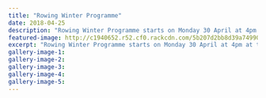 ```yaml
---
title: "Rowing Winter Programme"
date: 2018-04-25
description: "Rowing Winter Programme starts on Monday 30 April at 4pm at the Aramoho Rowing Club..."
featured-image: http://c1940652.r52.cf0.rackcdn.com/5b207d2bb8d39a74990023a0/rowing-programme-top-much-better.gif
excerpt: "Rowing Winter Programme starts on Monday 30 April at 4pm at the Aramoho Rowing Club."
gallery-image-1: 
gallery-image-2: 
gallery-image-3: 
gallery-image-4: 
gallery-image-5: 
---
```


